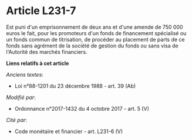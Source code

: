 # Article L231-7

Est puni d'un emprisonnement de deux ans et d'une amende de 750 000 euros le fait, pour les promoteurs d'un fonds de
financement spécialisé ou un fonds commun de titrisation, de procéder au placement de parts de ce fonds sans agrément de la
société de gestion du fonds ou sans visa de l'Autorité des marchés financiers.

**Liens relatifs à cet article**

_Anciens textes_:

  - Loi n°88-1201 du 23 décembre 1988 - art. 39 (Ab)

_Modifié par_:

  - Ordonnance n°2017-1432 du 4 octobre 2017 - art. 5 (V)

_Cité par_:

  - Code monétaire et financier - art. L231-6 (V)
